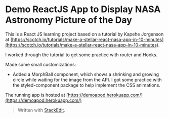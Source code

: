 # Demo ReactJS App to Display NASA Astronomy Picture of the Day
This is a React JS learning project based on a tutorial by Kapehe Jorgenson at 
[https://scotch.io/tutorials/make-a-stellar-react-nasa-app-in-10-minutes](https://scotch.io/tutorials/make-a-stellar-react-nasa-app-in-10-minutes).

I worked through the tutorial to get some practice with router and Hooks. 

Made some small customizations: 
- Added a MorphBall component, which shows a shrinking and growing circle while waiting for the image from the API. I got some practice with the styled-component package to help implement the CSS animations.

The running app is hosted at [https://demoapod.herokuapp.com/](https://demoapod.herokuapp.com/)

> Written with [StackEdit](https://stackedit.io/).